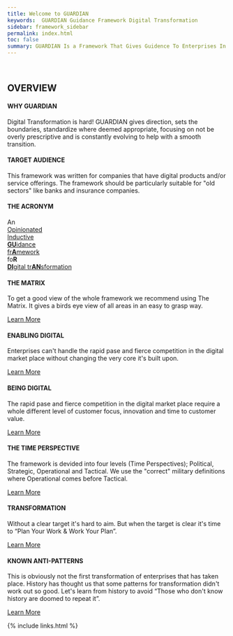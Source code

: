 ```yaml
---
title: Welcome to GUARDIAN
keywords:  GUARDIAN Guidance Framework Digital Transformation
sidebar: framework_sidebar
permalink: index.html
toc: false
summary: GUARDIAN Is a Framework That Gives Guidence To Enterprises In Their Digital Transformation. The Framework Addresses Eight Key Areas, In Four Different Time Perspectives.
---
```

<br>
<!-- Service List -->
<!-- The circle icons use Font Awesome's stacked icon classes. For more information, visit http://fontawesome.io/examples/ -->
<div class="row">
    <div class="col-lg-12">
        <h2 class="page-header">OVERVIEW</h2>
    </div>
    <div class="col-md-4">
        <div class="media">
            <div class="pull-left">
                <span class="fa-stack fa-2x">
                      <i class="fa fa-circle fa-stack-2x text-primary" style="color:#347DBE"></i>
                      <i class="fa fa-dot-circle-o fa-stack-1x fa-inverse"></i>
                </span>
            </div>
            <div class="media-body">
                <h4 class="media-heading">WHY GUARDIAN</h4>
                <p>Digital Transformation is hard! GUARDIAN gives direction, sets the boundaries, standardize where deemed appropriate, focusing on not be overly prescriptive and is constantly evolving to help with a smooth transition.</p>
            </div>
        </div>
        <div class="media">
            <div class="pull-left">
                <span class="fa-stack fa-2x">
                      <i class="fa fa-circle fa-stack-2x text-primary" style="color:#347DBE"></i>
                      <i class="fa fa-bank fa-stack-1x fa-inverse"></i>
                </span>
            </div>
            <div class="media-body">
                <h4 class="media-heading">TARGET AUDIENCE</h4>
                <p>This framework was written for companies that have digital products and/or service offerings. The framework should be particularly suitable for "old sectors" like banks and insurance companies.</p>
            </div>
        </div>
        <div class="media">
            <div class="pull-left">
                <span class="fa-stack fa-2x">
                      <i class="fa fa-circle fa-stack-2x text-primary" style="color:#347DBE"></i>
                      <i class="fa fa-tag fa-stack-1x fa-inverse"></i>
                </span>
            </div>
            <div class="media-body">
                <h4 class="media-heading">THE ACRONYM</h4>
                <p>An<br>
                <a href="http://www.urbandictionary.com/define.php?term=Opinionated" title=" ">Opinionated</a><br>
                <a href="https://en.wikipedia.org/wiki/Inductive_reasoning" title=" ">Inductive</a><br>
                <a href="http://www.merriam-webster.com/dictionary/guidance" title=" "><b>GU</b>idance</a><br>
                <a href="http://www.merriam-webster.com/dictionary/framework" title=" ">fr<b>A</b>mework</a><br>
                fo<b>R</b><br>
                <a href="https://en.wikipedia.org/wiki/Digital_transformation" title=" "><b>DI</b>gital tr<b>AN</b>sformation</a>                 
                </p>
            </div>
        </div>       
    </div>
    <div class="col-md-4">
        <div class="media">
            <div class="pull-left">
                <span class="fa-stack fa-2x">
                      <i class="fa fa-circle fa-stack-2x text-primary" style="color:#347DBE"></i>
                      <i class="fa fa-th fa-stack-1x fa-inverse"></i>
                </span>
            </div>
            <div class="media-body">
                <h4 class="media-heading">THE MATRIX</h4>
                <p>To get a good view of the whole framework we recommend using The Matrix. It gives a birds eye view of all areas in an easy to grasp way.</p>
                <a href="the-matrix.html" class="btn-xs btn-primary">Learn More</a>
            </div>
        </div>
        <div class="media">
            <div class="pull-left">
                <span class="fa-stack fa-2x">
                      <i class="fa fa-circle fa-stack-2x text-primary" style="color:#347DBE"></i>
                      <i class="fa fa-compass fa-stack-1x fa-inverse"></i>
                </span>
            </div>
            <div class="media-body">
                <h4 class="media-heading">ENABLING DIGITAL</h4>
                <p>Enterprises can't handle the rapid pase and fierce competition in the digital market place without changing the very core it's built upon.</p>
                <a href="enabling-digital.html" class="btn-xs btn-primary">Learn More</a>
            </div>
        </div>
        <div class="media">
            <div class="pull-left">
                <span class="fa-stack fa-2x">
                      <i class="fa fa-circle fa-stack-2x text-primary" style="color:#347DBE"></i>
                      <i class="fa fa-cubes fa-stack-1x fa-inverse"></i>
                </span>
            </div>
            <div class="media-body">
                <h4 class="media-heading">BEING DIGITAL</h4>
                <p>The rapid pase and fierce competition in the digital market place require a whole different level of customer focus, innovation and time to customer value.</p>
                <a href="being-digital.html" class="btn-xs btn-primary">Learn More</a>
            </div>
        </div>            
    </div>
    <div class="col-md-4">
        <div class="media">
            <div class="pull-left">
                <span class="fa-stack fa-2x">
                      <i class="fa fa-circle fa-stack-2x text-primary" style="color:#347DBE"></i>
                      <i class="fa fa-clock-o fa-stack-1x fa-inverse"></i>
                </span>
            </div>
            <div class="media-body">
                <h4 class="media-heading">THE TIME PERSPECTIVE</h4>
                <p>The framework is devided into four levels (Time Perspectives); Political, Strategic, Operational and Tactical. We use the "correct" military definitions where Operational comes before Tactical.</p>
                <a href="the-time-perspective.html" class="btn-xs btn-primary">Learn More</a>                  
            </div>
        </div>    
        <div class="media">
            <div class="pull-left">
                <span class="fa-stack fa-2x">
                      <i class="fa fa-circle fa-stack-2x text-primary" style="color:#347DBE"></i>
                      <i class="fa fa-space-shuttle fa-stack-1x fa-inverse"></i>
                </span>
            </div>
            <div class="media-body">
                <h4 class="media-heading">TRANSFORMATION</h4>
                <p>Without a clear target it's hard to aim. But when the target is clear it's time to “Plan Your Work & Work Your Plan”.</p>
                <a href="transformation.html" class="btn-xs btn-primary">Learn More</a>
            </div>
        </div>    
        <div class="media">
            <div class="pull-left">
                <span class="fa-stack fa-2x">
                      <i class="fa fa-circle fa-stack-2x text-primary" style="color:#347DBE"></i>
                      <i class="fa fa-bomb fa-stack-1x fa-inverse"></i>
                </span>
            </div>
            <div class="media-body">
                <h4 class="media-heading">KNOWN ANTI-PATTERNS</h4>
                <p>This is obviously not the first transformation of enterprises that has taken place. History has thought us that some patterns for transformation didn't work out so good. Let's learn from history to avoid “Those who don't know history are doomed to repeat it”.</p>
                <a href="anti-patterns.html" class="btn-xs btn-primary">Learn More</a>                
            </div>
        </div>
    </div>
</div>

{% include links.html %}
